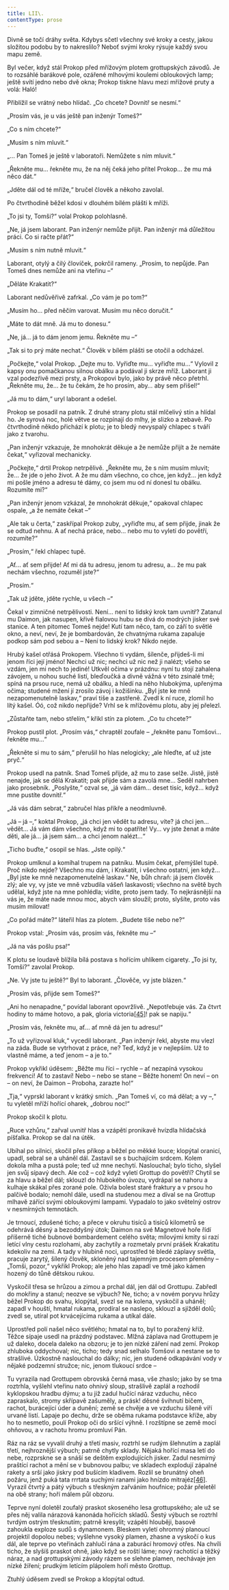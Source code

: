 ```yaml
---
title: LII\.
contentType: prose
---
```


  

Divně se točí dráhy světa. Kdybys sčetl všechny své kroky a cesty, jakou složitou podobu by to nakreslilo? Neboť svými kroky rýsuje každý svou mapu země.

Byl večer, když stál Prokop před mřížovým plotem grottupských závodů. Je to rozsáhlé barákové pole, ozářené mlhovými koulemi obloukových lamp; ještě svítí jedno nebo dvě okna; Prokop tiskne hlavu mezi mřížové pruty a volá: Haló!

Přiblížil se vrátný nebo hlídač. „Co chcete? Dovnitř se nesmí.“

„Prosím vás, je u vás ještě pan inženýr Tomeš?“

„Co s ním chcete?“

„Musím s ním mluvit.“

„… Pan Tomeš je ještě v laboratoři. Nemůžete s ním mluvit.“

„Řekněte mu… řekněte mu, že na něj čeká jeho přítel Prokop… že mu má něco dát.“

„Jděte dál od té mříže,“ bručel člověk a někoho zavolal.

Po čtvrthodině běžel kdosi v dlouhém bílém plášti k mříži.

„To jsi ty, Tomši?“ volal Prokop polohlasně.

„Ne, já jsem laborant. Pan inženýr nemůže přijít. Pan inženýr má důležitou práci. Co si račte přát?“

„Musím s ním nutně mluvit.“

Laborant, otylý a čilý človíček, pokrčil rameny. „Prosím, to nepůjde. Pan Tomeš dnes nemůže ani na vteřinu –“

„Děláte Krakatit?“

Laborant nedůvěřivě zafrkal. „Co vám je po tom?“

„Musím ho… před něčím varovat. Musím mu něco doručit.“

„Máte to dát mně. Já mu to donesu.“

„Ne, já… já to dám jenom jemu. Řekněte mu –“

„Tak si to prý máte nechat.“ Člověk v bílém plášti se otočil a odcházel.

„Počkejte,“ volal Prokop. „Dejte mu to. Vyřiďte mu… vyřiďte mu…“ Vylovil z kapsy onu pomačkanou silnou obálku a podával ji skrze mříž. Laborant ji vzal podezřivě mezi prsty, a Prokopovi bylo, jako by právě něco přetrhl. „Řekněte mu, že… že tu čekám, že ho prosím, aby… aby sem přišel!“

„Já mu to dám,“ uryl laborant a odešel.

Prokop se posadil na patník. Z druhé strany plotu stál mlčelivý stín a hlídal ho. Je syrová noc, holé větve se rozpínají do mlhy, je slizko a zebavě. Po čtvrthodině někdo přichází k plotu; je to bledý nevyspalý chlapec s tváří jako z tvarohu.

„Pan inženýr vzkazuje, že mnohokrát děkuje a že nemůže přijít a že nemáte čekat,“ vyřizoval mechanicky.

„Počkejte,“ drtil Prokop netrpělivě. „Řekněte mu, že s ním musím mluvit; že… že jde o jeho život. A že mu dám všechno, co chce, jen když… jen když mi pošle jméno a adresu té dámy, co jsem mu od ní donesl tu obálku. Rozumíte mi?“

„Pan inženýr jenom vzkázal, že mnohokrát děkuje,“ opakoval chlapec ospale, „a že nemáte čekat –“

„Ale tak u čerta,“ zaskřípal Prokop zuby, „vyřiďte mu, ať sem přijde, jinak že se odtud nehnu. A ať nechá práce, nebo… nebo mu to vyletí do povětří, rozumíte?“

„Prosím,“ řekl chlapec tupě.

„Ať… ať sem přijde! Ať mi dá tu adresu, jenom tu adresu, a… že mu pak nechám všechno, rozuměl jste?“

„Prosím.“

„Tak už jděte, jděte rychle, u všech –“

Čekal v zimničné netrpělivosti. Není… není to lidský krok tam uvnitř? Zatanul mu Daimon, jak nasupen, křivě fialovou hubu se dívá do modrých jisker své stanice. A ten pitomec Tomeš nejde! Kutí tam něco, tam, co září to světlé okno, a neví, neví, že je bombardován, že chvatnýma rukama zapaluje podkop sám pod sebou a – Není to lidský krok? Nikdo nejde.

Hrubý kašel otřásá Prokopem. Všechno ti vydám, šílenče, přijdeš-li mi jenom říci její jméno! Nechci už nic; nechci už nic než ji nalézt; všeho se vzdám, jen mi nech to jediné! Utkvěl očima v prázdnu: nyní tu stojí zahalena závojem, u nohou suché listí, bleďoučká a divně vážná v této zsinalé tmě; spíná na prsou ruce, nemá už obálku, a hledí na něho hlubokýma, upřenýma očima; studené mžení jí zrosilo závoj i kožišinku. „Byl jste ke mně nezapomenutelně laskav,“ praví tiše a zastřeně. Zvedl k ní ruce, zlomil ho lítý kašel. Óó, což nikdo nepřijde? Vrhl se k mřížovému plotu, aby jej přelezl.

„Zůstaňte tam, nebo střelím,“ křikl stín za plotem. „Co tu chcete?“

Prokop pustil plot. „Prosím vás,“ chraptěl zoufale – „řekněte panu Tomšovi… řekněte mu…“

„Řekněte si mu to sám,“ přerušil ho hlas nelogicky; „ale hleďte, ať už jste pryč.“

Prokop usedl na patník. Snad Tomeš přijde, až mu to zase selže. Jistě, jistě nenajde, jak se dělá Krakatit; pak přijde sám a zavolá mne… Seděl nahrben jako prosebník. „Poslyšte,“ ozval se, „já vám dám… deset tisíc, když… když mne pustíte dovnitř.“

„Já vás dám sebrat,“ zabručel hlas příkře a neodmluvně.

„Já – já –,“ koktal Prokop, „já chci jen vědět tu adresu, víte? já chci jen… vědět… Já vám dám všechno, když mi to opatříte! Vy… vy jste ženat a máte děti, ale já… já jsem sám… a chci jenom nalézt…“

„Ticho buďte,“ osopil se hlas. „Jste opilý.“

Prokop umlknul a komíhal trupem na patníku. Musím čekat, přemýšlel tupě. Proč nikdo nejde? Všechno mu dám, i Krakatit, i všechno ostatní, jen když… „Byl jste ke mně nezapomenutelně laskav.“ Ne, bůh chraň: já jsem člověk zlý; ale vy, vy jste ve mně vzbudila vášeň laskavosti; všechno na světě bych udělal, když jste na mne pohlédla; vidíte, proto jsem tady. To nejkrásnější na vás je, že máte nade mnou moc, abych vám sloužil; proto, slyšíte, proto vás musím milovat!

„Co pořád máte?“ láteřil hlas za plotem. „Budete tiše nebo ne?“

Prokop vstal: „Prosím vás, prosím vás, řekněte mu –“

„Já na vás pošlu psa!“

K plotu se loudavě blížila bílá postava s hořícím uhlíkem cigarety. „To jsi ty, Tomši?“ zavolal Prokop.

„Ne. Vy jste tu ještě?“ Byl to laborant. „Člověče, vy jste blázen.“

„Prosím vás, přijde sem Tomeš?“

„Ani ho nenapadne,“ povídal laborant opovržlivě. „Nepotřebuje vás. Za čtvrt hodiny to máme hotovo, a pak, gloria victoria[\[45\]](./resources/undefined)! pak se napiju.“

„Prosím vás, řekněte mu, ať… ať mně dá jen tu adresu!“

„To už vyřizoval kluk,“ vycedil laborant. „Pan inženýr řekl, abyste mu vlezl na záda. Bude se vytrhovat z práce, ne? Teď, když je v nejlepším. Už to vlastně máme, a teď jenom – a je to.“

Prokop vykřikl úděsem: „Běžte mu říci – rychle – ať nezapíná vysokou frekvenci! Ať to zastaví! Nebo – nebo se stane – Běžte honem! On neví – on – on neví, že Daimon – Proboha, zarazte ho!“

„Tja,“ vyprskl laborant v krátký smích. „Pan Tomeš ví, co má dělat; a vy –,“ tu vyletěl mříží hořící oharek, „dobrou noc!“

Prokop skočil k plotu.

„Ruce vzhůru,“ zařval uvnitř hlas a vzápětí pronikavě hvízdla hlídačská píšťalka. Prokop se dal na útěk.

Ubíhal po silnici, skočil přes příkop a běžel po měkké louce; klopýtal oranicí, upadl, sebral se a uháněl dál. Zastavil se s buchajícím srdcem. Kolem dokola mlha a pustá pole; teď už mne nechytí. Naslouchal; bylo ticho, slyšel jen svůj sípavý dech. Ale což – což když vyletí Grottup do povětří? Chytil se za hlavu a běžel dál; sklouzl do hlubokého úvozu, vydrápal se nahoru a kulhaje skákal přes zorané pole. Oživla bolest staré fraktury a v prsou ho palčivě bodalo; nemohl dále, usedl na studenou mez a díval se na Grottup mlhavě zářící svými obloukovými lampami. Vypadalo to jako světelný ostrov v nesmírných temnotách.

Je trnoucí, zdušené ticho; a přece v okruhu tisíců a tisíců kilometrů se odehrává děsný a bezoddyšný útok; Daimon na své Magnetové hoře řídí příšerně tiché bubnové bombardement celého světa; mílovými kmity si razí letící vlny cestu rozlohami, aby zachytily a rozmetaly první prášek Krakatitu kdekoliv na zemi. A tady v hlubině noci, uprostřed té bledé záplavy světla, pracuje zarytý, šílený člověk, skloněný nad tajemným procesem přeměny – „Tomši, pozor,“ vykřikl Prokop; ale jeho hlas zapadl ve tmě jako kámen hozený do tůně dětskou rukou.

Vyskočil třesa se hrůzou a zimou a prchal dál, jen dál od Grottupu. Zabředl do mokřiny a stanul; neozve se výbuch? Ne, ticho; a v novém poryvu hrůzy běžel Prokop do svahu, klopýtal, svezl se na kolena, vyskočil a uháněl; zapadl v houští, hmatal rukama, prodíral se naslepo, sklouzl a sjížděl dolů; zvedl se, utíral pot krvácejícíma rukama a utíkal dále.

Uprostřed polí našel něco světlého; hmatal na to, byl to poražený kříž. Těžce sípaje usedl na prázdný podstavec. Mlžná záplava nad Grottupem je už daleko, docela daleko na obzoru; je to jen nízké záření nad zemí. Prokop zhluboka oddychoval; nic, ticho; tedy snad selhalo Tomšovi a nestane se to strašlivé. Úzkostně naslouchal do dálky; nic, jen studené odkapávání vody v nějaké podzemní stružce; nic, jenom tlukoucí srdce –

Tu vyrazila nad Grottupem obrovská černá masa, vše zhaslo; jako by se tma roztrhla, vyšlehl vteřinu nato ohnivý sloup, strašlivě zaplál a rozhodil kyklopskou hradbu dýmu; a tu již zadul hučící náraz vzduchu, něco zapraskalo, stromy skřípavě zašuměly, a prásk! děsné švihnutí bičem, rachot, burácející úder a dunění; země se chvěje a ve vzduchu šíleně víří urvané listí. Lapaje po dechu, drže se oběma rukama podstavce kříže, aby ho to nesmetlo, poulí Prokop oči do sršící výhně. I rozštípne se země mocí ohňovou, a v rachotu hromu promluví Pán.

Ráz na ráz se vyvalil druhý a třetí masiv, roztrhl se rudým šlehnutím a zaplál třetí, nejhroznější výbuch; patrně chytly sklady. Nějaká hořící masa letí do nebe, rozprskne se a snáší se deštěm explodujících jisker. Zadul nesmírný praštící rachot a mění se v bubnovou palbu; ve skladech explodují zápalné rakety a srší jako jiskry pod bušícím kladivem. Rozlil se brunátný oheň požáru, jenž puká tata rrrtata suchými ranami jako hnízdo mitrajéz[\[46\]](./resources/undefined). Vyrazil čtvrtý a pátý výbuch s třeskným zařváním houfnice; požár přeletěl na obě strany; hoří málem půl obzoru.

Teprve nyní doletěl zoufalý praskot skoseného lesa grottupského; ale už se přes něj valila nárazová kanonáda hořících skladů. Šestý výbuch se roztrhl tvrdým ostrým třesknutím; patrně kresylit; vzápětí hlouběji, basově zahoukla exploze sudů s dynamonem. Bleskem vyletí ohromný planoucí projektil dopolou nebes; vyšlehne vysoký plamen, zhasne a vyskočí o kus dál, ale teprve po vteřinách zahlučí rána a zaburácí hromový otřes. Na chvíli ticho, že slyšíš praskot ohně, jako když se roští láme; nový rachotící a těžký náraz, a nad grottupskými závody rázem se slehne plamen, nechávaje jen nízké žíření; prudkým letícím plápolem hoří město Grottup.

Ztuhlý úděsem zvedl se Prokop a klopýtal odtud.
